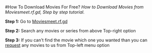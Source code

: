 #How To Download Movies For Free?
<i>How to Download Movies from Moviesmeet.rf.gd, Step by step tutorial.</i>

<p><b>Step 1:</b> Go to <a href="https://Moviesmeet.rf.gd">Moviesmeet.rf.gd</a></p>
<p><b>Step 2:</b> Search any movies or series from above Top-right option</p>
<p><b>Step 3:</b> If you can't find the movie which one you wanted than you can <a href="https://Moviesmeet.rf.gd/requests">request</a> any movies to us from Top-left menu option</p>
